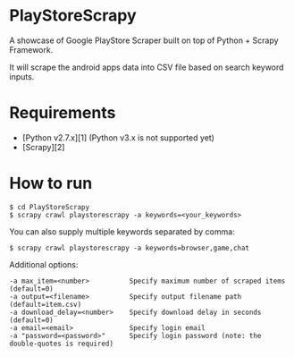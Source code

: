 PlayStoreScrapy
===============

A showcase of Google PlayStore Scraper built on top of Python + Scrapy Framework.

It will scrape the android apps data into CSV file based on search keyword inputs.

Requirements
============

 * [Python v2.7.x][1] (Python v3.x is not supported yet)
 * [Scrapy][2]


How to run
==========

    $ cd PlayStoreScrapy
    $ scrapy crawl playstorescrapy -a keywords=<your_keywords>

You can also supply multiple keywords separated by comma:

    $ scrapy crawl playstorescrapy -a keywords=browser,game,chat

Additional options:

    -a max_item=<number>          Specify maximum number of scraped items (default=0)
    -a output=<filename>          Specify output filename path (default=item.csv)
    -a download_delay=<number>    Specify download delay in seconds (default=0)
    -a email=<email>              Specify login email
    -a "password=<password>"      Specify login password (note: the double-quotes is required)

